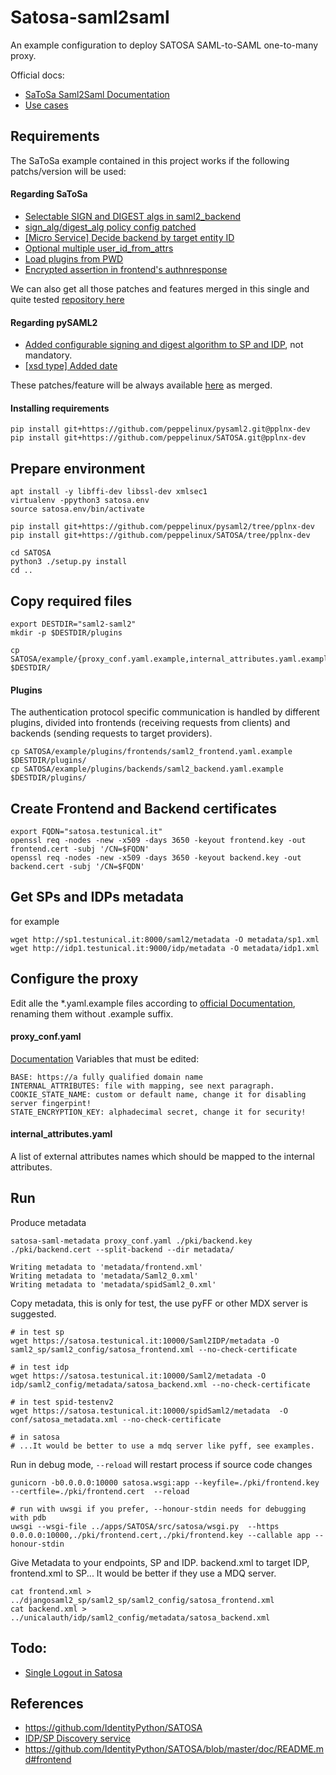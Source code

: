 # Satosa-saml2saml
An example configuration to deploy SATOSA SAML-to-SAML one-to-many proxy.

Official docs:
- [SaToSa Saml2Saml Documentation](https://github.com/peppelinux/SATOSA/blob/master/doc/one-to-many.md)
- [Use cases](https://github.com/IdentityPython/SATOSA/wiki#use-cases)


## Requirements

The SaToSa example contained in this project works if the following patchs/version will be used:


#### Regarding SaToSa

- [Selectable SIGN and DIGEST algs in saml2_backend](https://github.com/IdentityPython/SATOSA/pull/214)
- [sign_alg/digest_alg policy config patched](https://github.com/IdentityPython/SATOSA/pull/216)
- [[Micro Service] Decide backend by target entity ID](https://github.com/IdentityPython/SATOSA/pull/220)
- [Optional multiple user_id_from_attrs](https://github.com/IdentityPython/SATOSA/pull/222)
- [Load plugins from PWD](https://github.com/IdentityPython/SATOSA/pull/223)
- [Encrypted assertion in frontend's authnresponse](https://github.com/IdentityPython/SATOSA/pull/226)

We can also get all those patches and features merged in this single and quite tested [repository here](https://github.com/peppelinux/SATOSA/tree/pplnx-dev)


#### Regarding pySAML2

- [Added configurable signing and digest algorithm to SP and IDP](https://github.com/IdentityPython/pysaml2/pull/597), not mandatory.
- [[xsd type] Added date](https://github.com/IdentityPython/pysaml2/pull/602)

These patches/feature will be always available [here](https://github.com/peppelinux/pysaml2/tree/pplnx-dev) as merged.


#### Installing requirements
````
pip install git+https://github.com/peppelinux/pysaml2.git@pplnx-dev
pip install git+https://github.com/peppelinux/SATOSA.git@pplnx-dev
````


## Prepare environment
```
apt install -y libffi-dev libssl-dev xmlsec1
virtualenv -ppython3 satosa.env
source satosa.env/bin/activate

pip install git+https://github.com/peppelinux/pysaml2/tree/pplnx-dev
pip install git+https://github.com/peppelinux/SATOSA/tree/pplnx-dev

cd SATOSA
python3 ./setup.py install
cd ..
```

## Copy required files
````
export DESTDIR="saml2-saml2"
mkdir -p $DESTDIR/plugins

cp SATOSA/example/{proxy_conf.yaml.example,internal_attributes.yaml.example} $DESTDIR/
````

#### Plugins
The authentication protocol specific communication is handled by different plugins, divided into frontends (receiving requests from clients) and backends (sending requests to target providers).
````
cp SATOSA/example/plugins/frontends/saml2_frontend.yaml.example $DESTDIR/plugins/
cp SATOSA/example/plugins/backends/saml2_backend.yaml.example $DESTDIR/plugins/
````

## Create Frontend and Backend certificates
````
export FQDN="satosa.testunical.it"
openssl req -nodes -new -x509 -days 3650 -keyout frontend.key -out frontend.cert -subj '/CN=$FQDN'
openssl req -nodes -new -x509 -days 3650 -keyout backend.key -out backend.cert -subj '/CN=$FQDN'
````

## Get SPs and IDPs metadata
for example
````
wget http://sp1.testunical.it:8000/saml2/metadata -O metadata/sp1.xml
wget http://idp1.testunical.it:9000/idp/metadata -O metadata/idp1.xml
````

## Configure the proxy
Edit alle the *.yaml.example files according to [official Documentation](https://github.com/IdentityPython/SATOSA/blob/master/doc/README.md#configuration), renaming them without .example suffix.

#### proxy_conf.yaml
[Documentation](https://github.com/IdentityPython/SATOSA/blob/master/doc/README.md#satosa-proxy-configuration-proxy_confyamlexample)
Variables that must be edited:
````
BASE: https://a fully qualified domain name
INTERNAL_ATTRIBUTES: file with mapping, see next paragraph.
COOKIE_STATE_NAME: custom or default name, change it for disabling server fingerpint!
STATE_ENCRYPTION_KEY: alphadecimal secret, change it for security!
````

#### internal_attributes.yaml
A list of external attributes names which should be mapped to the internal attributes.

## Run

Produce metadata
````
satosa-saml-metadata proxy_conf.yaml ./pki/backend.key ./pki/backend.cert --split-backend --dir metadata/

Writing metadata to 'metadata/frontend.xml'
Writing metadata to 'metadata/Saml2_0.xml'
Writing metadata to 'metadata/spidSaml2_0.xml'

````

Copy metadata, this is only for test, the use pyFF or other MDX server is suggested.
````
# in test sp
wget https://satosa.testunical.it:10000/Saml2IDP/metadata -O saml2_sp/saml2_config/satosa_frontend.xml --no-check-certificate

# in test idp
wget https://satosa.testunical.it:10000/Saml2/metadata -O idp/saml2_config/metadata/satosa_backend.xml --no-check-certificate

# in test spid-testenv2
wget https://satosa.testunical.it:10000/spidSaml2/metadata  -O conf/satosa_metadata.xml --no-check-certificate

# in satosa
# ...It would be better to use a mdq server like pyff, see examples.
````

Run in debug mode, `--reload` will restart process if source code changes
````
gunicorn -b0.0.0.0:10000 satosa.wsgi:app --keyfile=./pki/frontend.key --certfile=./pki/frontend.cert  --reload

# run with uwsgi if you prefer, --honour-stdin needs for debugging with pdb
uwsgi --wsgi-file ../apps/SATOSA/src/satosa/wsgi.py  --https 0.0.0.0:10000,./pki/frontend.cert,./pki/frontend.key --callable app --honour-stdin
````

Give Metadata to your endpoints, SP and IDP.
backend.xml to target IDP, frontend.xml to SP... It would be better if they use a MDQ server.
````
cat frontend.xml > ../djangosaml2_sp/saml2_sp/saml2_config/satosa_frontend.xml
cat backend.xml > ../unicalauth/idp/saml2_config/metadata/satosa_backend.xml
````

## Todo:

- [Single Logout in Satosa](https://github.com/IdentityPython/SATOSA/issues/211)


## References
- https://github.com/IdentityPython/SATOSA
- [IDP/SP Discovery service](https://medium.com/@sagarag/reloading-saml-idp-discovery-693b6bff45f0)
- https://github.com/IdentityPython/SATOSA/blob/master/doc/README.md#frontend
